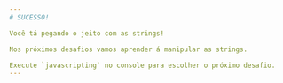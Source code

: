 ```yaml
---
# SUCESSO!

Você tá pegando o jeito com as strings!

Nos próximos desafios vamos aprender á manipular as strings.

Execute `javascripting` no console para escolher o próximo desafio.
---
```

